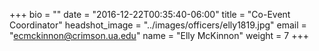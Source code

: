 +++
bio = ""
date = "2016-12-22T00:35:40-06:00"
title = "Co-Event Coordinator"
headshot_image = "../images/officers/elly1819.jpg"
email = "ecmckinnon@crimson.ua.edu"
name = "Elly McKinnon"
weight = 7
+++
